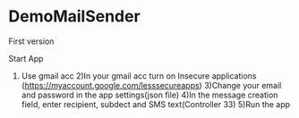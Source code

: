 # DemoMailSender
First version


Start App

1) Use gmail acc
2)In your gmail acc turn on Insecure applications  (https://myaccount.google.com/lesssecureapps)
3)Change your email and password in the app settings(json file)
4)In the message creation field, enter recipient, subdect and SMS text(Controller 33)
5)Run the app
